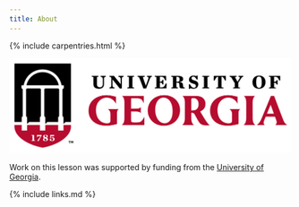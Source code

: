 ```yaml
---
title: About
---
```


{% include carpentries.html %}



<div class="row">
  <div class="col-md-2" align="center">
    <a href="https://www.uga.edu/"><img src="../fig/uga-logo-color.png" alt="University of Georgia logo" /></a>
  </div>
  <div class="col-md-8">
    <p>Work on this lesson was supported by funding from the <a href="https://www.uga.edu/">University of Georgia</a>.</p>
  </div>
</div>


<!-- FIXME: Add other funding sources if needed -->


{% include links.md %}
